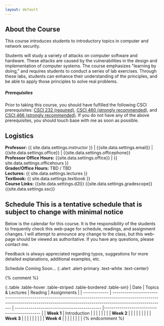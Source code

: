 ```yaml
---
layout: default
---
```


## About the Course

This course introduces students to introductory topics in computer and network security.

Students will study a variety of attacks on computer software and hardware.
These attacks are caused by the vulnerabilities in the design and implementation of computer systems.
The course emphasizes "learning by doing," and requires students to conduct a series of lab exercises.
Through these labs, students can enhance their understanding of the principles, and be able to apply those principles to solve real problems.

##### Prerequisites

Prior to taking this course, you should have fulfilled the following CSCI prerequisites:
[CSCI 232 (required)](http://catalog.montana.edu/search/?P=CSCI%20232),
[CSCI 460 (strongly recommended)](http://catalog.montana.edu/search/?P=CSCI%20460), and
[CSCI 466 (strongly recommended)](http://catalog.montana.edu/search/?P=CSCI%20466).
If you do not have any of the above prerequisites, you should touch base with me as soon as possible.

## Logistics

**Professor:** {{ site.data.settings.instructor }} | {{site.data.settings.email}} | {{site.data.settings.office}} | {{site.data.settings.officephone}} <br/>
**Professor Office Hours:** {{site.data.settings.office}} | {{ site.data.settings.officehours }} <br/>
**Grader/Office Hours:** TBD / TBD <br/>
**Lectures:** {{ site.data.settings.lectures }} <br/>
**Textbook:** {{ site.data.settings.textbook }} <br/>
**Course Links:**
{{site.data.settings.d2l}}
{{site.data.settings.gradescope}}
{{site.data.settings.ssc}}

## Schedule <span class="note">This is a tentative schedule that is subject to change with minimal notice</span>

Below is the calendar for this course.
It is the responsibility of the students to frequently check this web-page for schedule, readings, and assignment changes.
I will attempt to announce any change to the class, but this web-page should be viewed as authoritative.
If you have any questions, please contact me.

Feedback is always appreciated regarding typos, suggestions for more detailed explanations, additional examples, etc.

<span class="lead font-italic">Schedule Coming Soon...</span>
{:.alert .alert-primary .text-white .text-center}

{% comment %}

{:.table .table-hover .table-striped .table-bordered .table-sm}
| Date          | Topics & Lectures                                                                                                                                                                      | Reading                                      | Assignments                                  |
| ------------- | -------------------------------------------------------------------------------------------------------------------------------------------------------------------------------------- | -------------------------------------------- |--------------------------------------------- |
| **Week 1**    | <span class="note">Introduction</span>                                                                                                                                                 | <span class="note"></span>
|               |                                                                                                                                                                                        |
|               |                                                                                                                                                                                        |
| **Week 2**    | <span class="note"></span>                                                                                                                                                             | <span class="note"></span>
|               |                                                                                                                                                                                        |
|               |                                                                                                                                                                                        |
| **Week 3**    | <span class="note"></span>                                                                                                                                                             | <span class="note"></span>
|               |                                                                                                                                                                                        |
|               |                                                                                                                                                                                        |
| **Week 4**    | <span class="note"></span>                                                                                                                                                             | <span class="note"></span>
|               |                                                                                                                                                                                        |
|               |                                                                                                                                                                                        |
{% endcomment %}

<!-- code examples, provided code, etc. -->
[Makefile]: {{site.data.settings.code}}/Makefile
[Vagrantfile]: {{site.data.settings.code}}/Vagrantfile
[uid.c]: {{site.data.settings.code}}/uid.c

<!-- slides -->
[slides01]: {{site.data.settings.slides}}/cs476-01-intro.pdf

<!-- exams -->
[Sample Exam Coversheet]: {{site.data.settings.exams.files}}/exam-coversheet-sample.pdf
